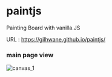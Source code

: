 # paintjs
Painting Board with vanilla.JS

URL : https://gilhwane.github.io/paintjs/
### main page view
![canvas_1](https://user-images.githubusercontent.com/63918911/98512495-bcf62f00-22a9-11eb-992c-c023f897864e.PNG)
